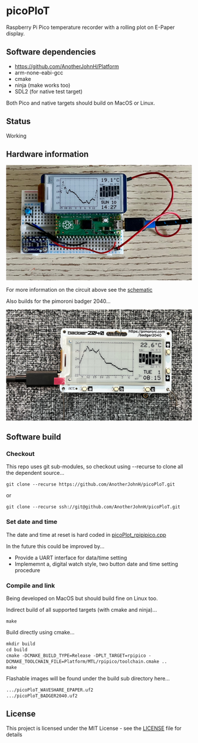 # picoPloT

Raspberry Pi Pico temperature recorder with a rolling plot on E-Paper display.

## Software dependencies

+ https://github.com/AnotherJohnH/Platform
+ arm-none-eabi-gcc
+ cmake
+ ninja (make works too)
+ SDL2 (for native test target)

Both Pico and native targets should build on MacOS or Linux.

## Status

Working

## Hardware information

![prototype](docs/breadboard_v0.01.jpg)

For more information on the circuit above see the [schematic](https://github.com/AnotherJohnH/picoPloT/blob/main/docs/schematic_v0.01.pdf)

Also builds for the pimoroni badger 2040...

![badger 2040](docs/badger_2040.jpg)

## Software build

### Checkout

This repo uses git sub-modules, so checkout using --recurse to clone all the
dependent source...

    git clone --recurse https://github.com/AnotherJohnH/picoPloT.git

or

    git clone --recurse ssh://git@github.com/AnotherJohnH/picoPloT.git

### Set date and time

The date and time at reset is hard coded in [picoPlot_rpipipico.cpp](https://github.com/AnotherJohnH/picoPloT/blob/main/Source/picoPloT_rpipico.cpp)

In the future this could be improved by...
+ Provide a UART interface for data/time setting
+ Implememnt a, digital watch style, two button date and time setting procedure

### Compile and link

Being developed on MacOS but should build fine on Linux too.

Indirect build of all supported targets (with cmake and ninja)...

    make

Build directly using cmake...

    mkdir build
    cd build
    cmake -DCMAKE_BUILD_TYPE=Release -DPLT_TARGET=rpipico -DCMAKE_TOOLCHAIN_FILE=Platform/MTL/rpipico/toolchain.cmake ..
    make

Flashable images will be found under the build sub directory here...

    .../picoPloT_WAVESHARE_EPAPER.uf2
    .../picoPloT_BADGER2040.uf2

## License

This project is licensed under the MIT License - see the [LICENSE](LICENSE) file for details
